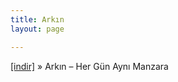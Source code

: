 ```yaml
---
title: Arkın
layout: page

---
```

<a href="https://cloud.mail.ru/public/9f8f46362b08/Ark%C4%B1n%20-%20Her%20Gun%20Ayni%20Manzara" target="_blank">[indir]</a>  »  Arkın &#8211; Her Gün Aynı Manzara